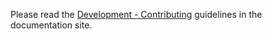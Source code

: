 Please read the [Development - Contributing](https://readyapi.github.io/contributing/) guidelines in the documentation site.

